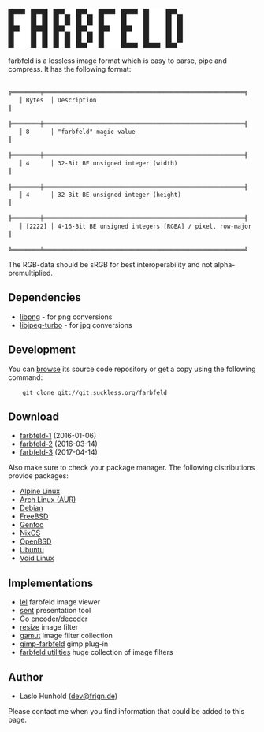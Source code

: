 ![farbfeld](farbfeld.svg)

farbfeld is a lossless image format which is easy to parse, pipe and
compress.
It has the following format:

       ╔════════╤═════════════════════════════════════════════════════════╗
       ║ Bytes  │ Description                                             ║
       ╠════════╪═════════════════════════════════════════════════════════╣
       ║ 8      │ "farbfeld" magic value                                  ║
       ╟────────┼─────────────────────────────────────────────────────────╢
       ║ 4      │ 32-Bit BE unsigned integer (width)                      ║
       ╟────────┼─────────────────────────────────────────────────────────╢
       ║ 4      │ 32-Bit BE unsigned integer (height)                     ║
       ╟────────┼─────────────────────────────────────────────────────────╢
       ║ [2222] │ 4⋅16-Bit BE unsigned integers [RGBA] / pixel, row-major ║
       ╚════════╧═════════════════════════════════════════════════════════╝

The RGB-data should be sRGB for best interoperability and not
alpha-premultiplied.

Dependencies
------------

* [libpng](http://www.libpng.org/pub/png/libpng.html) - for png conversions
* [libjpeg-turbo](http://libjpeg-turbo.virtualgl.org/) - for jpg conversions

Development
-----------

You can [browse](//git.suckless.org/farbfeld) its source code repository
or get a copy using the following command:

        git clone git://git.suckless.org/farbfeld

Download
--------

* [farbfeld-1](//dl.suckless.org/farbfeld/farbfeld-1.tar.gz) (2016-01-06)
* [farbfeld-2](//dl.suckless.org/farbfeld/farbfeld-2.tar.gz) (2016-03-14)
* [farbfeld-3](//dl.suckless.org/farbfeld/farbfeld-3.tar.gz) (2017-04-14)

Also make sure to check your package manager. The following distributions
provide packages:

* [Alpine Linux](https://pkgs.alpinelinux.org/package/edge/testing/x86_64/farbfeld)
* [Arch Linux (AUR)](https://aur.archlinux.org/packages/farbfeld)
* [Debian](https://packages.debian.org/farbfeld)
* [FreeBSD](https://svnweb.freebsd.org/ports/head/graphics/farbfeld/)
* [Gentoo](https://packages.gentoo.org/packages/media-gfx/farbfeld)
* [NixOS](https://github.com/NixOS/nixpkgs/tree/master/pkgs/development/libraries/farbfeld)
* [OpenBSD](http://ports.su/graphics/farbfeld)
* [Ubuntu](https://packages.ubuntu.com/farbfeld)
* [Void Linux](https://github.com/voidlinux/void-packages/tree/master/srcpkgs/farbfeld)

Implementations
---------------

* [lel](http://git.2f30.org/lel) farbfeld image viewer
* [sent](//tools.suckless.org/sent/) presentation tool
* [Go encoder/decoder](https://github.com/hullerob/go.farbfeld)
* [resize](https://github.com/ender672/farbfeld-resize) image filter
* [gamut](https://github.com/erik/gamut) image filter collection
* [gimp-farbfeld](https://github.com/ids1024/gimp-farbfeld) gimp plug-in
* [farbfeld utilities](http://zzo38computer.org/fossil/farbfeld.ui/) huge collection of image filters

Author
------

* Laslo Hunhold (dev@frign.de)

Please contact me when you find information that could be added to this
page.
